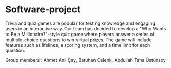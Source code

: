 # Software-project
Trivia and quiz games are popular for testing knowledge and engaging users in an interactive way. Our team has decided to develop a "Who Wants to Be a Millionaire?"-style quiz game where players answer a series of multiple-choice questions to win virtual prizes. The game will include features such as lifelines, a scoring system, and a time limit for each question.

Group members : Ahmet Anıl Çay, Batuhan Çelenk, Abdullah Taha Üstünsoy
